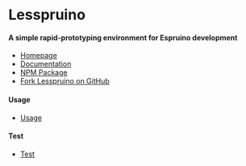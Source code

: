 Lesspruino
==========


#### A simple rapid-prototyping environment for Espruino development

- [Homepage](http://lesspruino.richplastow.com/)
- [Documentation](http://lesspruino.richplastow.com/#/doc/documentation)
- [NPM Package](https://www.npmjs.com/package/lesspruino)
- [Fork Lesspruino on GitHub](https://github.com/richplastow/lesspruino)


#### Usage

- [Usage](http://lesspruino.richplastow.com/#/doc/usage)


#### Test

- [Test](http://lesspruino.richplastow.com/test/run-test.html)
